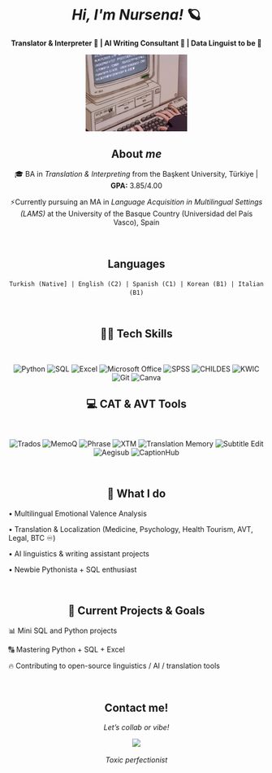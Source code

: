 <div align="center">
  
# *Hi, I'm Nursena!* 🪐

<p>
  <strong>Translator & Interpreter 🪩 | AI Writing Consultant 🌌  | Data Linguist to be 🤍 </strong>
</p>  

<img src="teclado.gif" width="200"/>


<br>
  
## **About _me_**

  
🎓 BA in _Translation & Interpreting_ from the Başkent University, Türkiye | **GPA:** 3.85/4.00

⚡️Currently pursuing an MA in _Language Acquisition in Multilingual Settings (LAMS)_ at the University of the Basque Country (Universidad del País Vasco), Spain

<div align="center">
  
<br>

## Languages

```Turkish (Native] | English (C2) | Spanish (C1) | Korean (B1) | Italian (B1)```

<br>

<div align="center">

## ⛓️‍💥 Tech Skills
<br>

![Python](https://img.shields.io/badge/Python-3776AB?style=for-the-badge&logo=python&logoColor=white)
![SQL](https://img.shields.io/badge/SQL-CC2927?style=for-the-badge&logo=sqlite&logoColor=white)
![Excel](https://img.shields.io/badge/Excel-217346?style=for-the-badge&logo=microsoft-excel&logoColor=white)
![Microsoft Office](https://img.shields.io/badge/Microsoft_Office-D83B01?style=for-the-badge&logo=microsoft-office&logoColor=white)
![SPSS](https://img.shields.io/badge/SPSS-FF0000?style=for-the-badge)
![CHILDES](https://img.shields.io/badge/CHILDES-555555?style=for-the-badge)
![KWIC](https://img.shields.io/badge/KWIC-555555?style=for-the-badge)
![Git](https://img.shields.io/badge/Git-F05032?style=for-the-badge&logo=git&logoColor=white)
![Canva](https://img.shields.io/badge/Canva-00C4CC?style=for-the-badge&logo=canva&logoColor=white)
<br>

## 💻 CAT & AVT Tools  
<br>

![Trados](https://img.shields.io/badge/Trados-00B9E4?style=for-the-badge)
![MemoQ](https://img.shields.io/badge/memoQ-7D4698?style=for-the-badge)
![Phrase](https://img.shields.io/badge/Phrase-00BFA5?style=for-the-badge)
![XTM](https://img.shields.io/badge/XTM-003366?style=for-the-badge)
![Translation Memory](https://img.shields.io/badge/Translation_Memory-555555?style=for-the-badge)
![Subtitle Edit](https://img.shields.io/badge/Subtitle_Edit-555555?style=for-the-badge)
![Aegisub](https://img.shields.io/badge/Aegisub-555555?style=for-the-badge)
![CaptionHub](https://img.shields.io/badge/CaptionHub-555555?style=for-the-badge)

<br>

## 📎 What I do

<div align="left">

• Multilingual Emotional Valence Analysis

• Translation & Localization (Medicine, Psychology, Health Tourism, AVT, Legal, BTC ♾️)

• AI linguistics & writing assistant projects

• Newbie Pythonista + SQL enthusiast

<div align="center">

<br>
  
## 📍 Current Projects & Goals

<div align="left">
  
📊 Mini SQL and Python projects
  
🔠 Mastering Python + SQL + Excel

🔥 Contributing to open-source linguistics / AI / translation tools

<br>

<div align="center">

## Contact me!
_Let’s collab or vibe!_

<img src="meow.gif" width="200"/>

_Toxic perfectionist_







